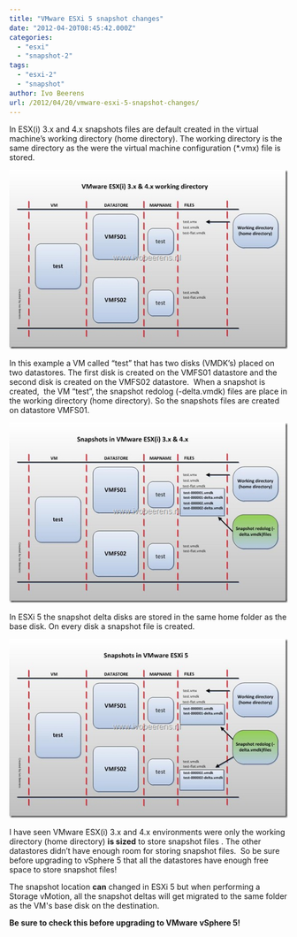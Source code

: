 ```yaml
---
title: "VMware ESXi 5 snapshot changes"
date: "2012-04-20T08:45:42.000Z"
categories: 
  - "esxi"
  - "snapshot-2"
tags: 
  - "esxi-2"
  - "snapshot"
author: Ivo Beerens
url: /2012/04/20/vmware-esxi-5-snapshot-changes/
---
```


In ESX(i) 3.x and 4.x snapshots files are default created in the virtual machine’s working directory (home directory). The working directory is the same directory as the were the virtual machine configuration (\*.vmx) file is stored.

[![snapshot-working basic esxi4](images/snapshot-working-basic-esxi4_thumb1.jpg "snapshot-working basic esxi4")](images/snapshot-working-basic-esxi41.jpg)

In this example a VM called “test” that has two disks (VMDK’s) placed on two datastores. The first disk is created on the VMFS01 datastore and the second disk is created on the VMFS02 datastore.  When a snapshot is created,  the VM “test”, the snapshot redolog (-delta.vmdk) files are place in the working directory (home directory). So the snapshots files are created on datastore VMFS01.

[![snapshot-working esxi4](images/snapshot-working-esxi4_thumb1.jpg "snapshot-working esxi4")](images/snapshot-working-esxi41.jpg)

In ESXi 5 the snapshot delta disks are stored in the same home folder as the base disk. On every disk a snapshot file is created.

[![snapshot-working esxi5](images/snapshot-working-esxi5_thumb1.jpg "snapshot-working esxi5")](images/snapshot-working-esxi51.jpg)

I have seen VMware ESX(i) 3.x and 4.x environments were only the working directory (home directory) **is sized** to store snapshot files . The other datastores didn’t have enough room for storing snapshot files.  So be sure before upgrading to vSphere 5 that all the datastores have enough free space to store snapshot files!

The snapshot location **can** changed in ESXi 5 but when performing a Storage vMotion, all the snapshot deltas will get migrated to the same folder as the VM's base disk on the destination. 

**Be sure to check this before upgrading to VMware vSphere 5!**